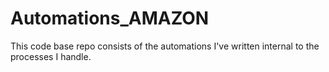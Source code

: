 # Automations_AMAZON
This code base repo consists of the automations I've written internal to the processes I handle.
